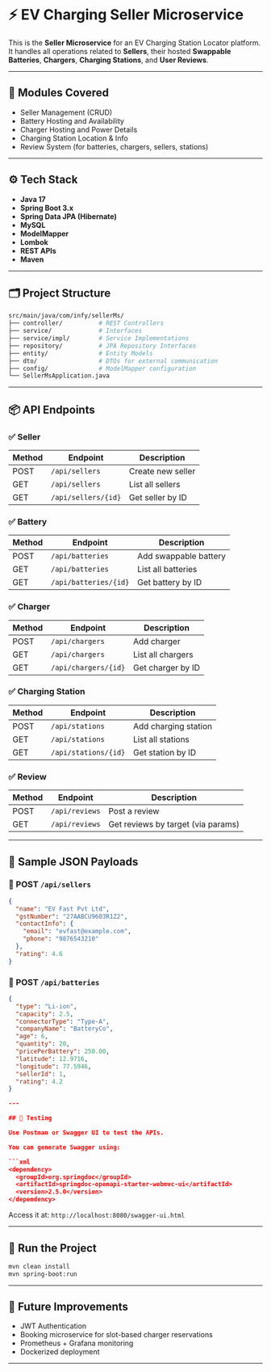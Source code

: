 # ⚡ EV Charging Seller Microservice

This is the **Seller Microservice** for an EV Charging Station Locator platform. It handles all operations related to **Sellers**, their hosted **Swappable Batteries**, **Chargers**, **Charging Stations**, and **User Reviews**.

---

## 🧩 Modules Covered

- Seller Management (CRUD)
- Battery Hosting and Availability
- Charger Hosting and Power Details
- Charging Station Location & Info
- Review System (for batteries, chargers, sellers, stations)

---

## ⚙️ Tech Stack

- **Java 17**
- **Spring Boot 3.x**
- **Spring Data JPA (Hibernate)**
- **MySQL**
- **ModelMapper**
- **Lombok**
- **REST APIs**
- **Maven**

---

## 🗂️ Project Structure

```bash
src/main/java/com/infy/sellerMs/
├── controller/          # REST Controllers
├── service/             # Interfaces
├── service/impl/        # Service Implementations
├── repository/          # JPA Repository Interfaces
├── entity/              # Entity Models
├── dto/                 # DTOs for external communication
├── config/              # ModelMapper configuration
└── SellerMsApplication.java
````

---

## 📦 API Endpoints

### ✅ Seller

| Method | Endpoint            | Description       |
| ------ | ------------------- | ----------------- |
| POST   | `/api/sellers`      | Create new seller |
| GET    | `/api/sellers`      | List all sellers  |
| GET    | `/api/sellers/{id}` | Get seller by ID  |

### ✅ Battery

| Method | Endpoint              | Description           |
| ------ | --------------------- | --------------------- |
| POST   | `/api/batteries`      | Add swappable battery |
| GET    | `/api/batteries`      | List all batteries    |
| GET    | `/api/batteries/{id}` | Get battery by ID     |

### ✅ Charger

| Method | Endpoint             | Description       |
| ------ | -------------------- | ----------------- |
| POST   | `/api/chargers`      | Add charger       |
| GET    | `/api/chargers`      | List all chargers |
| GET    | `/api/chargers/{id}` | Get charger by ID |

### ✅ Charging Station

| Method | Endpoint             | Description          |
| ------ | -------------------- | -------------------- |
| POST   | `/api/stations`      | Add charging station |
| GET    | `/api/stations`      | List all stations    |
| GET    | `/api/stations/{id}` | Get station by ID    |

### ✅ Review

| Method | Endpoint       | Description                        |
| ------ | -------------- | ---------------------------------- |
| POST   | `/api/reviews` | Post a review                      |
| GET    | `/api/reviews` | Get reviews by target (via params) |

---

## 📄 Sample JSON Payloads

### 🚀 POST `/api/sellers`

```json
{
  "name": "EV Fast Pvt Ltd",
  "gstNumber": "27AABCU9603R1Z2",
  "contactInfo": {
    "email": "evfast@example.com",
    "phone": "9876543210"
  },
  "rating": 4.6
}
```

### 🔋 POST `/api/batteries`

```json
{
  "type": "Li-ion",
  "capacity": 2.5,
  "connectorType": "Type-A",
  "companyName": "BatteryCo",
  "age": 6,
  "quantity": 20,
  "pricePerBattery": 250.00,
  "latitude": 12.9716,
  "longitude": 77.5946,
  "sellerId": 1,
  "rating": 4.2
}

---

## 🧪 Testing

Use Postman or Swagger UI to test the APIs.

You can generate Swagger using:

```xml
<dependency>
  <groupId>org.springdoc</groupId>
  <artifactId>springdoc-openapi-starter-webmvc-ui</artifactId>
  <version>2.5.0</version>
</dependency>
```

Access it at: `http://localhost:8080/swagger-ui.html`

---

## 🚀 Run the Project

```bash
mvn clean install
mvn spring-boot:run
```

---

## 📁 Future Improvements

* JWT Authentication
* Booking microservice for slot-based charger reservations
* Prometheus + Grafana monitoring
* Dockerized deployment
---
